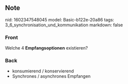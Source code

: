 ## Note
nid: 1602347548045
model: Basic-b122e-20a86
tags: 3_6_synchronisation_und_kommunikation
markdown: false

### Front
Welche 4 <b>Empfangsoptionen</b> existieren?

### Back
<ul>
  <li>konsumierend / konservierend
  <li>Synchrones / asynchrones Empfangen
</ul>
